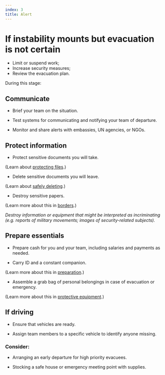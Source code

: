 ```yaml
---
index: 3
title: Alert
---
```

# If instability mounts but evacuation is not certain

*	Limit or suspend work;
*	Increase security measures;
*	Review the evacuation plan.  

During this stage:

## Communicate

*   Brief your team on the situation.

*   Test systems for communicating and notifying your team of departure. 

*	Monitor and share alerts with embassies, UN agencies, or NGOs.

## Protect information

*   Protect sensitive documents you will take.  

(Learn about [protecting files](umbrella://information/protecting-files).)

*	Delete sensitive documents you will leave.

(Learn about [safely deleting](umbrella://information/safely-deleting).)

*	Destroy sensitive papers.

(Learn more about this in [borders](umbrella://travel/borders).)

_Destroy information or equipment that might be interpreted as incriminating (e.g. reports of military movements; images of security-related subjects)._

## Prepare essentials

*   Prepare cash for you and your team, including salaries and payments as needed.

*   Carry ID and a constant companion.

(Learn more about this in [preparation](umbrella://travel/preparation).) 

*  	Assemble a grab bag of personal belongings in case of evacuation or emergency. 

(Learn more about this in [protective equipment](umbrella://travel/protective-equipment).)

## If driving

*	Ensure that vehicles are ready.

*   Assign team members to a specific vehicle to identify anyone missing. 

### Consider:

*   Arranging an early departure for high priority evacuees. 

*   Stocking a safe house or emergency meeting point with supplies.
